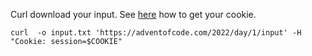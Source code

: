 Curl download your input. See [here](https://www.reddit.com/r/adventofcode/comments/a2vonl/how_to_download_inputs_with_a_script/?utm_source=share&utm_medium=web2x&context=3) how to get your cookie.

```
curl  -o input.txt 'https://adventofcode.com/2022/day/1/input' -H "Cookie: session=$COOKIE"
```
